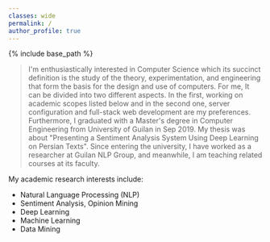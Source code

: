 ```yaml
---
classes: wide
permalink: /
author_profile: true
---
```

{% include base_path %}

> I'm enthusiastically interested in Computer Science which its succinct definition is the study of the theory, experimentation, and engineering that form the basis for the design and use of computers. For me, It can be divided into two different aspects. In the first, working on academic scopes listed below and in the second one, server configuration and full-stack web development are my preferences.
> Furthermore, I graduated with a Master's degree in Computer Engineering from University of Guilan in Sep 2019. My thesis was about "Presenting a Sentiment Analysis System Using Deep Learning on Persian Texts". Since entering the university, I have worked as a researcher at Guilan NLP Group, and meanwhile, I am teaching related courses at its faculty.

My academic research interests include:
-   Natural Language Processing (NLP)
-   Sentiment Analysis, Opinion Mining
-   Deep Learning
-   Machine Learning
-   Data Mining
